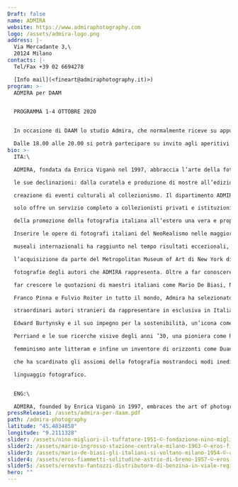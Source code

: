 ```yaml
---
Draft: false
name: ADMIRA
website: https://www.admiraphotography.com
logo: /assets/admira-logo.png
address: |-
  Via Mercadante 3,\
  20124 Milano
contacts: |-
  Tel/Fax +39 02 6694278

  [Info mail](<fineart@admiraphotography.it)>)
program: >-
  ADMIRA per DAAM


  PROGRAMMA 1-4 OTTOBRE 2020


  In occasione di DAAM lo studio Admira, che normalmente riceve su appuntamento, ha organizzato delle aperture speciali. Dall’1 al 4 ottobre gli spazi di Admira saranno aperti al pubblico dalle 15.00 alle 21.00 con un ricco programma di incontri e proiezioni e con la possibilità di scoprire i tesori del nostro archivio.

  Dalle 18.00 alle 20.00 si potrà partecipare su invito agli aperitivi con i protagonisti della fotografia italiana del dopoguerra, che commenteranno personalmente le loro opere proiettate su grande schermo e risponderanno alle curiosità dei loro collezionisti in un’atmosfera informale (e sempre ben protetta).
bio: >-
  ITA:\

  ADMIRA, fondata da Enrica Viganò nel 1997, abbraccia l’arte della fotografia in tutte

  le sue declinazioni: dalla curatela e produzione di mostre all’edizione di libri, dalla

  creazione di eventi culturali al collezionismo. Il dipartimento ADMIRA FineArt non

  solo offre un servizio completo a collezionisti privati e istituzioni pubbliche, ma fa

  della promozione della fotografia italiana all’estero una vera e propria mission.

  Inserire le opere di fotografi italiani del NeoRealismo nelle maggiori collezioni

  museali internazionali ha raggiunto nel tempo risultati eccezionali, come

  l’acquisizione da parte del Metropolitan Museum of Art di New York di ben 93

  fotografie degli autori che ADMIRA rappresenta. Oltre a far conoscere all’estero e a

  far crescere le quotazioni di maestri italiani come Mario De Biasi, Nino Migliori,

  Franco Pinna e Fulvio Roiter in tutto il mondo, Admira ha selezionato alcuni

  straordinari autori stranieri da rappresentare in esclusiva in Italia: una star come

  Edward Burtynsky e il suo impegno per la sostenibilità, un’icona come Charlotte

  Perriand e le sue ricerche visive degli anni ’30, una pioniera come Ruth Orkin e il suo

  femminismo ante litteram e infine un inventore di orizzonti come Duane Michals,

  che ha scardinato gli assiomi della fotografia mostrandoci modi inediti di utilizzare il

  linguaggio fotografico.


  ENG:\

  ADMIRA, founded by Enrica Viganò in 1997, embraces the art of photography in all its forms: from curating and producing exhibitions to publishing books, creating cultural events and collecting. The ADMIRA FineArt department not only offers a complete service to private collectors and public institutions, but makes the promotion of Italian photography abroad a real mission. Inserting the works of Italian NeoRealism photographers in the major international museum collections has achieved exceptional results over time, such as the acquisition by the Metropolitan Museum of Art in New York of as many as 93 photographs of the authors that ADMIRA represents. In addition to bring abroad Italian masters such as Mario De Biasi, Nino Migliori, Franco Pinna and Fulvio Roiter while keeping their market value strong, Admira has selected some extraordinary foreign artists to be represented exclusively in Italy: a star like Edward Burtynsky and his commitment to sustainability, an icon like Charlotte Perriand and his visual research from the 1930s, a pioneer like Ruth Orkin and her ante litteram feminism and finally an inventor of horizons like Duane Michals, who unhinged the axioms of photography showing us new ways of using photographic language.
pressRelease1: /assets/admira-per-daam.pdf
path: /admira-photography
latitude: "45.4834858"
longitude: "9.2111328"
slider: /assets/nino-migliori-il-tuffatore-1951-©-fondazione-nino-migliori.jpg
slider2: /assets/mario-ingrosso-stazione-centrale-milano-1963-©-eros-fiammetti.jpg
slider3: /assets/mario-de-biasi-gli-italiani-si-voltano-milano-1954-©-archivio-mario-de-biasi.jpg
slider4: /assets/eros-fiammetti-solitudine-astrio-di-breno-1957-©-eros-fiammetti.jpg
slider5: /assets/ernesto-fantozzi-distributore-di-benzina-in-viale-regina-giovanna-milano-1961-©-ernesto-fantozzi.jpg
hero: ""
---
```

